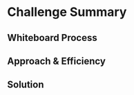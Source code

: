 # Challenge Summary
<!-- Description of the challenge -->

## Whiteboard Process
<!-- Embedded whiteboard image -->

## Approach & Efficiency
<!-- What approach did you take? Why? What is the Big O space/time for this approach? -->

## Solution
<!-- Show how to run your code, and examples of it in action -->